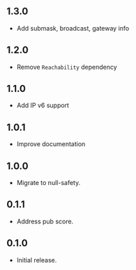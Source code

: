 ## 1.3.0

- Add submask, broadcast, gateway info

## 1.2.0

- Remove `Reachability` dependency

## 1.1.0

- Add IP v6 support

## 1.0.1

- Improve documentation

## 1.0.0

- Migrate to null-safety.

## 0.1.1

- Address pub score.

## 0.1.0

- Initial release.
